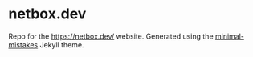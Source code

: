 # netbox.dev

Repo for the https://netbox.dev/ website. Generated using the [minimal-mistakes](https://github.com/mmistakes/minimal-mistakes) Jekyll theme.
